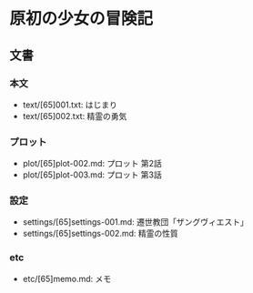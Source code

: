 # 原初の少女の冒険記
## 文書
### 本文
- text/[65]001.txt: はじまり
- text/[65]002.txt: 精霊の勇気

### プロット
- plot/[65]plot-002.md: プロット 第2話
- plot/[65]plot-003.md: プロット 第3話

### 設定
- settings/[65]settings-001.md: 遷世教団「ザングヴィエスト」
- settings/[65]settings-002.md: 精霊の性質

### etc
- etc/[65]memo.md: メモ
